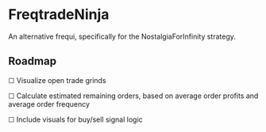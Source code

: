 # FreqtradeNinja
An alternative frequi, specifically for the NostalgiaForInfinity strategy.

## Roadmap
☐ Visualize open trade grinds

☐ Calculate estimated remaining orders, based on average order profits and average order frequency

☐ Include visuals for buy/sell signal logic
